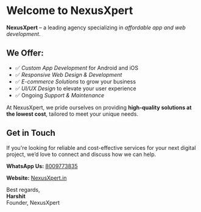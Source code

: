 <!DOCTYPE html>
<html lang="en">
<head>
  <meta charset="UTF-8">
  <meta name="viewport" content="width=device-width, initial-scale=1.0">
  <title>Welcome to NexusXpert</title>
</head>
<body>
  <h1>Welcome to NexusXpert</h1>
  <p><strong>NexusXpert</strong> – a leading agency specializing in <em>affordable app and web development</em>.</p>
  
  <h2>We Offer:</h2>
  <ul>
    <li>✅ <em>Custom App Development</em> for Android and iOS</li>
    <li>✅ <em>Responsive Web Design & Development</em></li>
    <li>✅ <em>E-commerce Solutions</em> to grow your business</li>
    <li>✅ <em>UI/UX Design</em> to elevate your user experience</li>
    <li>✅ Ongoing <em>Support & Maintenance</em></li>
  </ul>
  
  <p>At NexusXpert, we pride ourselves on providing <strong>high-quality solutions at the lowest cost</strong>, tailored to meet your unique needs.</p>
  
  <h2>Get in Touch</h2>
  <p>If you're looking for reliable and cost-effective services for your next digital project, we’d love to connect and discuss how we can help.</p>
  <p><strong>WhatsApp Us:</strong> <a href="https://wa.me/8009773835" target="_blank">8009773835</a></p>
  <p><strong>Website:</strong> <a href="https://NexusXpert.in" target="_blank">NexusXpert.in</a></p>
  
  <footer>
    <p>Best regards,<br><strong>Harshit</strong><br>Founder, NexusXpert</p>
  </footer>
</body>
</html>

